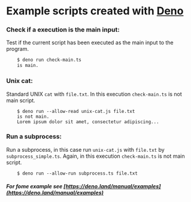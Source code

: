 # Example scripts created with [Deno](https://deno.land)

### Check if a execution is the main input:
Test if the current script has been executed as the main input to the program.

```bash
	$ deno run check-main.ts
	is main.
```

### Unix cat:
Standard UNIX `cat`  with `file.txt`. In this execution `check-main.ts` is not main script.

```
	$ deno run --allow-read unix-cat.js file.txt
	is not main.
	Lorem ipsum dolor sit amet, consectetur adipiscing...
```

### Run a subprocess:
Run a subprocess, in this case run `unix-cat.js` with `file.txt` by `subprocess_simple.ts`. Again, in this execution `check-main.ts` is not main script.

```
	$ deno run --allow-run subprocess.ts file.txt
```

##### For fome example see [https://deno.land/manual/examples](https://deno.land/manual/examples)